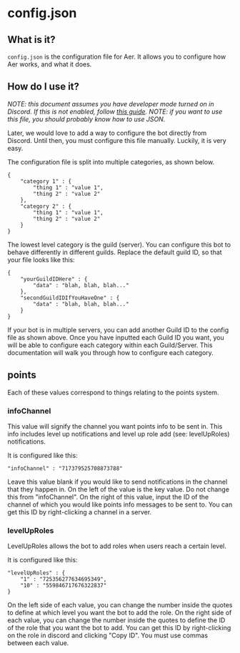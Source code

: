 # config.json

## What is it?

`config.json` is the configuration file for Aer. It allows you to configure how Aer works, and what it does.

## How do I use it?

*NOTE: this document assumes you have developer mode turned on in Discord. If this is not enabled, follow [this guide](https://www.discordia.me/en/developer-mode).*
*NOTE: if you want to use this file, you should probably know how to use JSON.*

Later, we would love to add a way to configure the bot directly from Discord. Until then, you must configure this file manually. Luckily, it is very easy.

The configuration file is split into multiple categories, as shown below.

    {
        "category 1" : {
            "thing 1" : "value 1",
            "thing 2" : "value 2"
        },
        "category 2" : {
            "thing 1" : "value 1",
            "thing 2" : "value 2"
        }
    }

The lowest level category is the guild (server). You can configure this bot to behave differently in different guilds. Replace the default guild ID, so that your file looks like this:

    {
        "yourGuildIDHere" : {
            "data" : "blah, blah, blah..."
        },
        "secondGuildIDIfYouHaveOne" : {
            "data" : "blah, blah, blah..."
        }
    }

If your bot is in multiple servers, you can add another Guild ID to the config file as shown above. Once you have inputted each Guild ID you want, you will be able to configure each category within each Guild/Server. This documentation will walk you through how to configure each category.

## points

Each of these values correspond to things relating to the points system.

### infoChannel

This value will signify the channel you want points info to be sent in. This info includes level up notifications and level up role add (see: levelUpRoles) notifications.

It is configured like this:

    "infoChannel" : "717379525708873788"

Leave this value blank if you would like to send notifications in the channel that they happen in. On the left of the value is the key value. Do not change this from "infoChannel". On the right of this value, input the ID of the channel of which you would like points info messages to be sent to. You can get this ID by right-clicking a channel in a server.


### levelUpRoles

LevelUpRoles allows the bot to add roles when users reach a certain level. 

It is configured like this:

    "levelUpRoles" : {
        "1" : "725356277634695349",
        "10" : "559846717676322837"
    }

On the left side of each value, you can change the number inside the quotes to define at which level you want the bot to add the role. On the right side of each value, you can change the number inside the quotes to define the ID of the role that you want the bot to add. You can get this ID by right-clicking on the role in discord and clicking "Copy ID". You must use commas between each value.